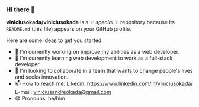### Hi there 👋

**viniciusokada/viniciusokada** is a ✨ _special_ ✨ repository because its `README.md` (this file) appears on your GitHub profile.

Here are some ideas to get you started:

- 🔭 I’m currently working on improve my abilities as a web developer.
- 🌱 I’m currently learning web development to work as a full-stack developer.
- 👯 I’m looking to collaborate in a team that wants to change people's lives and seeks innovation. 
- 📫 How to reach me: Likedin: https://www.linkedin.com/in/viniciusokada/ E-mail: viniciusandreokada@gmail.com
- 😄 Pronouns: he/him

